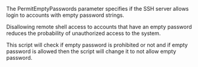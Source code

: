 The PermitEmptyPasswords parameter specifies if the SSH server allows login to accounts with empty password strings.  

Disallowing remote shell access to accounts that have an empty password reduces the probability of unauthorized access to the system.  

This script will check if empty password is prohibited or not and if empty password is allowed then the script will change it to not allow empty password.  